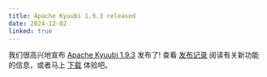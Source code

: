```yaml
---
title: Apache Kyuubi 1.9.3 released
date: 2024-12-02
linked: true
---
```

<!---
  Licensed under the Apache License, Version 2.0 (the "License");
  you may not use this file except in compliance with the License.
  You may obtain a copy of the License at

   http://www.apache.org/licenses/LICENSE-2.0

  Unless required by applicable law or agreed to in writing, software
  distributed under the License is distributed on an "AS IS" BASIS,
  WITHOUT WARRANTIES OR CONDITIONS OF ANY KIND, either express or implied.
  See the License for the specific language governing permissions and
  limitations under the License. See accompanying LICENSE file.
-->

我们很高兴地宣布 [Apache Kyuubi 1.9.3](/zh/release/1.9.3.html) 发布了! 查看 [发布记录](/zh/release/1.9.3.html) 阅读有关新功能的信息，或者马上 [下载](/zh/releases.html) 体验吧。
